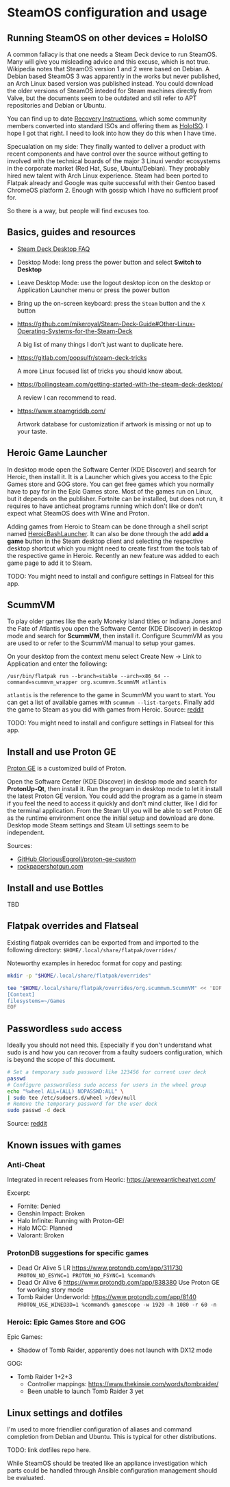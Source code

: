 # SteamOS configuration and usage

## Running SteamOS on other devices = HoloISO

A common fallacy is that one needs a Steam Deck device to run SteamOS. Many will
give you misleading advice and this excuse, which is not true. Wikipedia notes
that SteamOS version 1 and 2 were based on Debian. A Debian based SteamOS 3 was
apparently in the works but never published, an Arch Linux based version was
published instead. You could download the older versions of SteamOS inteded for
Steam machines directly from Valve, but the documents seem to be outdated and
stil refer to APT repositories and Debian or Ubuntu.

You can find up to date [Recovery Instructions][1], which some community members
converted into standard ISOs and offering them as [HoloISO][2]. I hope I got
that right. I need to look into how they do this when I have time.

Specualation on my side: They finally wanted to deliver a product with recent
components and have control over the source without getting to involved with the
technical boards of the major 3 Linuxi vendor ecosystems in the corporate market
(Red Hat, Suse, Ubuntu/Debian). They probably hired new talent with Arch Linux
experience.  Steam had been ported to Flatpak already and Google was quite
successful with their Gentoo based ChromeOS platform 2.  Enough with gossip
which I have no sufficient proof for.

So there is a way, but people will find excuses too.


## Basics, guides and resources

- [Steam Deck Desktop FAQ][3]

- Desktop Mode: long press the power button and select **Switch to Desktop**
- Leave Desktop Mode: use the logout desktop icon on the desktop or Application
  Launcher menu or press the power button
- Bring up the on-screen keyboard: press the `Steam` button and the `X` button

- https://github.com/mikeroyal/Steam-Deck-Guide#Other-Linux-Operating-Systems-for-the-Steam-Deck
  
  A big list of many things I don't just want to duplicate here.

- https://gitlab.com/popsulfr/steam-deck-tricks

  A more Linux focused list of tricks you should know about.

- https://boilingsteam.com/getting-started-with-the-steam-deck-desktop/

  A review I can recommend to read.

- https://www.steamgriddb.com/

  Artwork database for customization if artwork is missing or not up to your
  taste.


## Heroic Game Launcher

In desktop mode open the Software Center (KDE Discover) and search for Heroic,
then install it. It is a Launcher which gives you access to the Epic Games store
and GOG store. You can get free games which you normally have to pay for in the
Epic Games store. Most of the games run on Linux, but it depends on the
publisher. Fortnite can be installed, but does not run, it requires to have
anticheat programs running which don't like or don't expect what SteamOS does
with Wine and Proton.

Adding games from Heroic to Steam can be done through a shell script named
[HeroicBashLauncher][8]. It can also be done through the add **add a game**
button in the Steam desktop client and selecting the respective desktop shortcut
which you might need to create first from the tools tab of the respective game
in Heroic. Recently an new feature was added to each game page to add it to
Steam.

TODO: You might need to install and configure settings in Flatseal for this app.


## ScummVM

To play older games like the early Moneky Island titles or Indiana Jones and the
Fate of Atlantis you open the Software Center (KDE Discover) in desktop mode and
search for **ScummVM**, then install it. Configure ScummVM as you are used to or
refer to the ScummVM manual to setup your games.

On your desktop from the context menu select Create New -> Link to Application
and enter the following:

```
/usr/bin/flatpak run --branch=stable --arch=x86_64 --command=scummvm_wrapper org.scummvm.ScummVM atlantis
```

`atlantis` is the reference to the game in ScummVM you want to start. You can
get a list of available games with `scummvm --list-targets`. Finally add the
game to Steam as you did with games from Heroic. Source: [reddit][4]

TODO: You might need to install and configure settings in Flatseal for this app.


## Install and use Proton GE

[Proton GE][6] is a customized build of Proton.

Open the Software Center (KDE Discover) in desktop mode and search for
**ProtonUp-Qt**, then install it. Run the program in desktop mode to let it
install the latest Proton GE version. You could add the program as a game in
steam if you feel the need to access it quickly and don't mind clutter, like I
did for the terminal application. From the Steam UI you will be able to set
Proton GE as the runtime environment once the initial setup and download are
done. Desktop mode Steam settings and Steam UI settings seem to be independent.

Sources:

- [GitHub GloriousEggroll/proton-ge-custom][6]
- [rockpapershotgun.com][7]


## Install and use Bottles

TBD


## Flatpak overrides and Flatseal

Existing flatpak overrides can be exported from and imported to the following
directory: `$HOME/.local/share/flatpak/overrides/` 

Noteworthy examples in heredoc format for copy and pasting:

```bash
mkdir -p "$HOME/.local/share/flatpak/overrides"

tee "$HOME/.local/share/flatpak/overrides/org.scummvm.ScummVM" << 'EOF'
[Context]
filesystems=~/Games
EOF
```

## Passwordless `sudo` access

Ideally you should not need this. Especially if you don't understand what sudo
is and how you can recover from a faulty sudoers configuration, which is beyond
the scope of this document.

```bash
# Set a temporary sudo password like 123456 for current user deck
passwd
# Configure passwordless sudo access for users in the wheel group
echo "%wheel ALL=(ALL) NOPASSWD:ALL" \
| sudo tee /etc/sudoers.d/wheel >/dev/null
# Remove the temporary password for the user deck
sudo passwd -d deck
```

Source: [reddit][5]


## Known issues with games

### Anti-Cheat

Integrated in recent releases from Heoric: https://areweanticheatyet.com/

Excerpt:

- Fornite: Denied
- Genshin Impact: Broken
- Halo Infinite: Running with Proton-GE!
- Halo MCC: Planned
- Valorant: Broken


### ProtonDB suggestions for specific games

- Dead Or Alive 5 LR  https://www.protondb.com/app/311730 `PROTON_NO_ESYNC=1 PROTON_NO_FSYNC=1 %command%`
- Dead Or Alive 6 https://www.protondb.com/app/838380 Use Proton GE for working story mode
- Tomb Raider Underworld: https://www.protondb.com/app/8140 `PROTON_USE_WINED3D=1 %command% gamescope -w 1920 -h 1080 -r 60 -n`


### Heroic: Epic Games Store and GOG

Epic Games:

- Shadow of Tomb Raider, apparently does not launch with DX12 mode

GOG:

- Tomb Raider 1+2+3
  - Controller mappings: https://www.thekinsie.com/words/tombraider/
  - Been unable to launch Tomb Raider 3 yet


## Linux settings and dotfiles

I'm used to more friendlier configuration of aliases and command completion from
Debian and Ubuntu. This is typical for other distributions.

TODO: link dotfiles repo here.

While SteamOS should be treated like an appliance investigation which parts
could be handled through Ansible configuration management should be evaluated.

[1]: https://help.steampowered.com/en/faqs/view/1B71-EDF2-EB6D-2BB3
[2]: https://github.com/theVakhovskeIsTaken/holoiso
[3]: https://help.steampowered.com/en/faqs/view/671A-4453-E8D2-323C
[4]: https://www.reddit.com/r/SteamDeck/comments/po1vg0/add_scummvm_games_to_your_steam_launcher/
[5]: https://www.reddit.com/r/SteamDeck/comments/t8ddl4/run_sudo_commands_without_a_password_on_steam_deck/
[6]: https://github.com/GloriousEggroll/proton-ge-custom
[7]: https://www.rockpapershotgun.com/how-to-install-proton-ge-on-the-steam-deck
[8]: https://github.com/redromnon/HeroicBashLauncher/wiki/Steam-Deck-(Flatpak)-Guide
